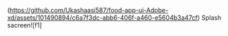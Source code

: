 (https://github.com/Ukashaasi587/food-app-ui-Adobe-xd/assets/101490894/c6a7f3dc-abb6-406f-a460-e5604b3a47cf)
Splash
sacreen![f1]   


